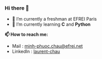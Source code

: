 ### Hi there 👋

- 🔭 I’m currently a freshman at EFREI Paris
- 🌱 I’m currently learning **C** and **Python**

**📫 How to reach me:**

- Mail : minh-phuoc.chau@efrei.net
- LinkedIn : [laurent-chau](https://www.linkedin.com/in/laurent-chau/)
